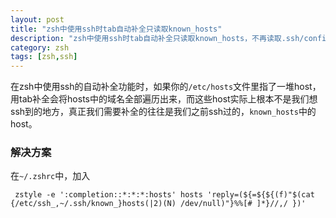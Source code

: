 ```yaml
---
layout: post
title: "zsh中使用ssh时tab自动补全只读取known_hosts"
description: "zsh中使用ssh时tab自动补全只读取known_hosts，不再读取.ssh/config和/etc/hosts"
category: zsh
tags: [zsh,ssh]
---
```


在zsh中使用ssh的自动补全功能时，如果你的`/etc/hosts`文件里指了一堆host，用tab补全会将hosts中的域名全部遍历出来，而这些host实际上根本不是我们想ssh到的地方，真正我们需要补全的往往是我们之前ssh过的，`known_hosts`中的host。

### 解决方案

 在`~/.zshrc`中，加入
 
     zstyle -e ':completion::*:*:*:hosts' hosts 'reply=(${=${${(f)"$(cat {/etc/ssh_,~/.ssh/known_}hosts(|2)(N) /dev/null)"}%%[# ]*}//,/ })'

